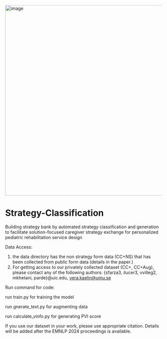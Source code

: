 <img width="613" alt="image" src="https://github.com/user-attachments/assets/9f8a91e1-bec5-4048-a8e0-35e4bfab3000">


# Strategy-Classification
Building strategy bank by automated strategy classification and generation to
facilitate solution-focused caregiver strategy exchange for personalized pediatric
rehabilitation service design

Data Access:
1. the data directory has the non strategy form data (CC+NS) that has been collected from public form data (details in the paper.)
2. For getting access to our privately collected dataset (CC+, CC+Aug), please contact any of the following authors:
    {sfarza3, ilucer3, vvilleg2, mkhetani, parde}@uic.edu, vera.kaelin@umu.se  


Run command for code:


run train.py for training the model


run gnerate_text.py for augmenting data



run calculate_vinfo.py for generating PVI score

If you use our dataset in your work, please use appropriate citation. Details will be added after the EMNLP 2024 proceedings is available.


